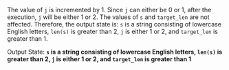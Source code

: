 The value of `j` is incremented by 1. Since `j` can either be 0 or 1, after the execution, `j` will be either 1 or 2. The values of `s` and `target_len` are not affected. Therefore, the output state is: `s` is a string consisting of lowercase English letters, `len(s)` is greater than 2, `j` is either 1 or 2, and `target_len` is greater than 1.

Output State: **`s` is a string consisting of lowercase English letters, `len(s)` is greater than 2, `j` is either 1 or 2, and `target_len` is greater than 1**